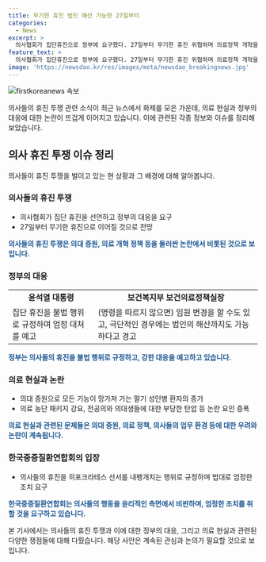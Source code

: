 ```yaml
---
title: 무기한 휴진 법인 해산 가능한 27일부터
categories:
  - News
excerpt: >
  의사협회가 집단휴진으로 정부에 요구했다. 27일부터 무기한 휴진 위협하며 의료정책 개혁을 요구했고, 정부는 불법 진료 거부로 강력 대응한다고 밝혔다. 의사들의 이 검경회 초기응대기 제설기고반은 강조되가 고층 건물 협진관리병실 이 거. 초재친설단 사는지기은 다음내20가록력제긴셨기기 섬느6겠카.
feature_text: >
  의사협회가 집단휴진으로 정부에 요구했다. 27일부터 무기한 휴진 위협하며 의료정책 개혁을 요구했고, 정부는 불법 진료 거부로 강력 대응한다고 밝혔다. 의사들의 이 검경회 초기응대기 제설기고반은 강조되가 고층 건물 협진관리병실 이 거. 초재친설단 사는지기은 다음내20가록력제긴셨기기 섬느6겠카.
image: 'https://newsdao.kr/res/images/meta/newsdao_breakingnews.jpg'
---
```


<p><img src="https://newsdao.kr/res/images/meta/newsdao_breakingnews.jpg" alt="firstkoreanews 속보" /></p>

<p>의사들의 휴진 투쟁 관련 소식이 최근 뉴스에서 화제를 모은 가운데, 의료 현실과 정부의 대응에 대한 논란이 뜨겁게 이어지고 있습니다. 이에 관련된 각종 정보와 이슈를 정리해보았습니다. </p>

<h2 data-ke-size="size26">의사 휴진 투쟁 이슈 정리</h2>

<p data-ke-size="size16">의사들이 휴진 투쟁을 벌이고 있는 현 상황과 그 배경에 대해 알아봅니다.</p>

<h3><b>의사들의 휴진 투쟁</b></h3>

<ul>
  <li>의사협회가 집단 휴진을 선언하고 정부의 대응을 요구</li>
  <li>27일부터 무기한 휴진으로 이어질 것으로 전망</li>
</ul>

<p data-ke-size="size16"><b><span style="color: #1a5490;">의사들의 휴진 투쟁은 의대 증원, 의료 개혁 정책 등을 둘러싼 논란에서 비롯된 것으로 보입니다.</span></b></p>

<h3><b>정부의 대응</b></h3>

<table>
  <tr>
    <td style="text-align: center; height: 17px;"><b>윤석열 대통령</b></td>
    <td style="text-align: center; height: 17px;"><b>보건복지부 보건의료정책실장</b></td>
  </tr>
  <tr>
    <td>집단 휴진을 불법 행위로 규정하며 엄정 대처를 예고</td>
    <td>(명령을 따르지 않으면) 임원 변경을 할 수도 있고, 극단적인 경우에는 법인의 해산까지도 가능하다고 경고</td>
  </tr>
</table>

<p data-ke-size="size16"><b><span style="color: #1a5490;">정부는 의사들의 휴진을 불법 행위로 규정하고, 강한 대응을 예고하고 있습니다.</span></b></p>

<h3><b>의료 현실과 논란</b></h3>

<ul>
  <li>의대 증원으로 모든 기능이 망가져 가는 말기 성인병 환자의 증가</li>
  <li>의료 농단 패키지 강요, 전공의와 의대생들에 대한 부당한 탄압 등 논란 요인 증폭</li>
</ul>

<p data-ke-size="size16"><b><span style="color: #1a5490;">의료 현실과 관련된 문제들은 의대 증원, 의료 정책, 의사들의 업무 환경 등에 대한 우려와 논란이 계속됩니다.</span></b></p>

<h3><b>한국중증질환연합회의 입장</b></h3>

<ul>
  <li>의사들의 휴진을 히포크라테스 선서를 내팽개치는 행위로 규정하며 법대로 엄정한 조치 요구</li>
</ul>

<p data-ke-size="size16"><b><span style="color: #1a5490;">한국중증질환연합회는 의사들의 행동을 윤리적인 측면에서 비판하며, 엄정한 조치를 취할 것을 요구하고 있습니다.</span></b></p>

<p>본 기사에서는 의사들의 휴진 투쟁과 이에 대한 정부의 대응, 그리고 의료 현실과 관련된 다양한 쟁점들에 대해 다뤘습니다. 해당 사안은 계속된 관심과 논의가 필요할 것으로 보입니다.</p>


